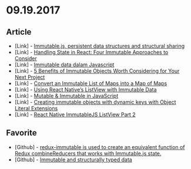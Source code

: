 # 09.19.2017

## Article

- \[Link\] - [Immutable.js, persistent data structures and structural sharing](https://medium.com/@dtinth/immutable-js-persistent-data-structures-and-structural-sharing-6d163fbd73d2)
- \[Link\] - [Handling State in React: Four Immutable Approaches to Consider](https://medium.com/@housecor/handling-state-in-react-four-immutable-approaches-to-consider-d1f5c00249d5)
- \[Link\] - [Immutable data dalam Javascript](https://medium.com/@sastranababan/immutable-data-dalam-javascript-db6c70b7daa0)
- \[Link\] - [5 Benefits of Immutable Objects Worth Considering for Your Next Project](https://hackernoon.com/5-benefits-of-immutable-objects-worth-considering-for-your-next-project-f98e7e85b6ac)
- \[Link\] - [Convert an Immutable List of Maps into a Map of Maps](https://medium.com/@harrygogonis/convert-an-immutable-list-of-maps-into-a-map-of-maps-ac6a83a472ea)
- \[Link\] - [Using React Native’s ListView with Immutable Data](https://medium.com/@cooperka/react-native-immutable-listview-6075b7e27665)
- \[Link\] - [Mutable & Immutable in JavaScript](https://medium.com/nodejs-tips/mutable-immutable-in-javascript-988cc5c1f9a3)
- \[Link\] - [Creating immutable objects with dynamic keys with Object Literal Extensions](https://medium.com/@nobita_/creating-immutable-objects-with-dynamic-keys-with-object-literal-extensions-6e1032507cfe)
- \[Link\] - [React Native ImmutableJS ListView Part 2](https://medium.com/@dalejefferson/react-native-immutablejs-listview-datasource-part-2-cf072df71c8)

## Favorite

- \[Github\] - [redux-immutable is used to create an equivalent function of Redux combineReducers that works with Immutable.js state.](https://github.com/gajus/redux-immutable)
- \[Github\] - [Immutable and structurally typed data](https://github.com/typed-immutable/typed-immutable)
